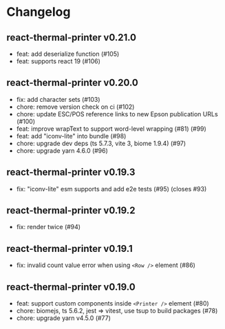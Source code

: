 # Changelog

## react-thermal-printer v0.21.0

- feat: add deserialize function (#105)
- feat: supports react 19 (#106)

## react-thermal-printer v0.20.0

- fix: add character sets (#103)
- chore: remove version check on ci (#102)
- chore: update ESC/POS reference links to new Epson publication URLs (#100)
- feat: improve wrapText to support word-level wrapping (#81) (#99)
- feat: add "iconv-lite" into bundle (#98)
- chore: upgrade dev deps (ts 5.7.3, vite 3, biome 1.9.4) (#97)
- chore: upgrade yarn 4.6.0 (#96)

## react-thermal-printer v0.19.3

- fix: "iconv-lite" esm supports and add e2e tests (#95) (closes #93)

## react-thermal-printer v0.19.2

- fix: render twice (#94)

## react-thermal-printer v0.19.1

- fix: invalid count value error when using `<Row />` element (#86)

## react-thermal-printer v0.19.0

- feat: support custom components inside `<Printer />` element (#80)
- chore: biomejs, ts 5.6.2, jest => vitest, use tsup to build packages (#78)
- chore: upgrade yarn v4.5.0 (#77)
